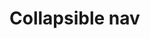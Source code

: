 <EuiPageHeader>
  <EuiPageHeaderSection>
    <EuiTitle @size="l">
      <h1>
        Collapsible nav
      </h1>
    </EuiTitle>
  </EuiPageHeaderSection>
</EuiPageHeader>